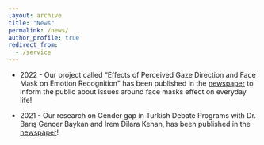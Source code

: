 ```yaml
---
layout: archive
title: "News"
permalink: /news/
author_profile: true
redirect_from:
  - /service
---
```


* 2022 - Our project called “Effects of Perceived Gaze Direction and Face Mask on Emotion Recognition" has been published in the [newspaper](https://ka-der.org.tr/medyaradar-tartisma-programlarinda-kadinin-adi-yok-cinsiyet-ayriminin-orani-belli-oldu/) to inform the public about issues around face masks effect on everyday life!

* 2021 - Our research on Gender gap in Turkish Debate Programs with Dr. Barış Gencer Baykan and İrem Dilara Kenan, has been published in the [newspaper](https://ka-der.org.tr/medyaradar-tartisma-programlarinda-kadinin-adi-yok-cinsiyet-ayriminin-orani-belli-oldu/)! 
 



